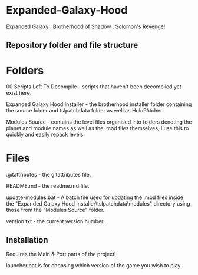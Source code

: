 # Expanded-Galaxy-Hood
Expanded Galaxy : Brotherhood of Shadow : Solomon's Revenge!

## Repository folder and file structure
# Folders
00 Scripts Left To Decompile - scripts that haven't been decompiled yet exist here.

Expanded Galaxy Hood Installer - the brotherhood installer folder containing the source folder and tslpatchdata folder as well as HoloPAtcher.

Modules Source - contains the level files organised into folders denoting the planet and module names as well as the .mod files themselves, I use this to quickly and easily repack levels.

# Files

.gitattributes - the gitattributes file.

README.md - the readme.md file.

update-modules.bat - A batch file used for updating the .mod files inside the "Expanded Galaxy Hood Installer\tslpatchdata\modules" directory using those from the "Modules Source" folder.

version.txt - the current version number.

## Installation

Requires the Main & Port parts of the project!

launcher.bat is for choosing which version of the game you wish to play.
